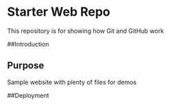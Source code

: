 # Starter Web Repo

This repository is for showing how Git and GitHub work


##Introduction 

## Purpose

Sample website with plenty of files for demos

##Deployment
